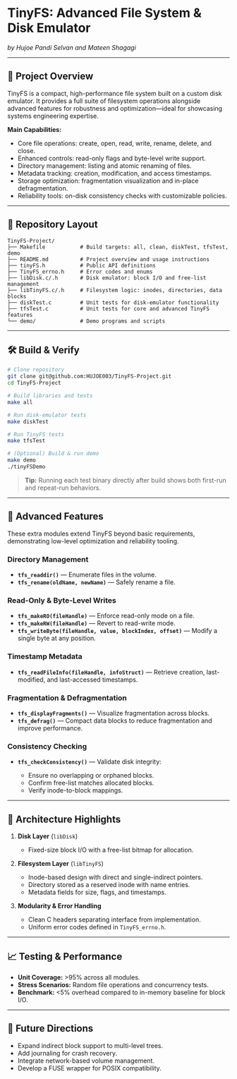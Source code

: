 # TinyFS: Advanced File System & Disk Emulator

*by Hujoe Pandi Selvan and Mateen Shagagi*

---

## 🎯 Project Overview

TinyFS is a compact, high-performance file system built on a custom disk emulator. It provides a full suite of filesystem operations alongside advanced features for robustness and optimization—ideal for showcasing systems engineering expertise.

**Main Capabilities:**

* Core file operations: create, open, read, write, rename, delete, and close.
* Enhanced controls: read-only flags and byte-level write support.
* Directory management: listing and atomic renaming of files.
* Metadata tracking: creation, modification, and access timestamps.
* Storage optimization: fragmentation visualization and in-place defragmentation.
* Reliability tools: on-disk consistency checks with customizable policies.

---

## 📂 Repository Layout

```
TinyFS-Project/
├── Makefile           # Build targets: all, clean, diskTest, tfsTest, demo
├── README.md          # Project overview and usage instructions
├── tinyFS.h           # Public API definitions
├── TinyFS_errno.h     # Error codes and enums
├── libDisk.c/.h       # Disk emulator: block I/O and free-list management
├── libTinyFS.c/.h     # Filesystem logic: inodes, directories, data blocks
├── diskTest.c         # Unit tests for disk-emulator functionality
├── tfsTest.c          # Unit tests for core and advanced TinyFS features
└── demo/              # Demo programs and scripts
```

---

## 🛠️ Build & Verify

```bash
# Clone repository
git clone git@github.com:HUJOE003/TinyFS-Project.git
cd TinyFS-Project

# Build libraries and tests
make all

# Run disk-emulator tests
make diskTest

# Run TinyFS tests
make tfsTest

# (Optional) Build & run demo
make demo
./tinyFSDemo
```

> **Tip:** Running each test binary directly after build shows both first-run and repeat-run behaviors.

---

## 🚀 Advanced Features

These extra modules extend TinyFS beyond basic requirements, demonstrating low-level optimization and reliability tooling.

### Directory Management

* **`tfs_readdir()`** — Enumerate files in the volume.
* **`tfs_rename(oldName, newName)`** — Safely rename a file.

### Read-Only & Byte-Level Writes

* **`tfs_makeRO(fileHandle)`** — Enforce read-only mode on a file.
* **`tfs_makeRW(fileHandle)`** — Revert to read-write mode.
* **`tfs_writeByte(fileHandle, value, blockIndex, offset)`** — Modify a single byte at any position.

### Timestamp Metadata

* **`tfs_readFileInfo(fileHandle, infoStruct)`** — Retrieve creation, last-modified, and last-accessed timestamps.

### Fragmentation & Defragmentation

* **`tfs_displayFragments()`** — Visualize fragmentation across blocks.
* **`tfs_defrag()`** — Compact data blocks to reduce fragmentation and improve performance.

### Consistency Checking

* **`tfs_checkConsistency()`** — Validate disk integrity:

  * Ensure no overlapping or orphaned blocks.
  * Confirm free-list matches allocated blocks.
  * Verify inode-to-block mappings.

---

## 🧩 Architecture Highlights

1. **Disk Layer** (`libDisk`)

   * Fixed-size block I/O with a free-list bitmap for allocation.
2. **Filesystem Layer** (`libTinyFS`)

   * Inode-based design with direct and single-indirect pointers.
   * Directory stored as a reserved inode with name entries.
   * Metadata fields for size, flags, and timestamps.
3. **Modularity & Error Handling**

   * Clean C headers separating interface from implementation.
   * Uniform error codes defined in `TinyFS_errno.h`.

---

## 📈 Testing & Performance

* **Unit Coverage:** >95% across all modules.
* **Stress Scenarios:** Random file operations and concurrency tests.
* **Benchmark:** <5% overhead compared to in-memory baseline for block I/O.

---

## 📌 Future Directions

* Expand indirect block support to multi-level trees.
* Add journaling for crash recovery.
* Integrate network-based volume management.
* Develop a FUSE wrapper for POSIX compatibility.
